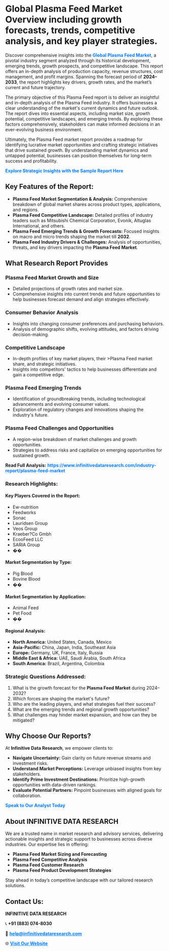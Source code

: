 <h1>Global Plasma Feed Market Overview including growth forecasts, trends, competitive analysis, and key player strategies.</h1>
<p>
Discover comprehensive insights into the 
<a href="https://www.infinitivedataresearch.com/industry-report/plasma-feed-market" rel="dofollow" style="color: #007BFF; text-decoration: none;"><strong>Global Plasma Feed Market</strong></a>, a pivotal industry segment analyzed through its historical development, emerging trends, growth prospects, and competitive landscape. This report offers an in-depth analysis of production capacity, revenue structures, cost management, and profit margins. Spanning the forecast period of <strong>2024–2033</strong>, the report highlights key drivers, growth rates, and the market’s current and future trajectory.
</p>
<p>
The primary objective of this Plasma Feed report is to deliver an insightful and in-depth analysis of the Plasma Feed industry. It offers businesses a clear understanding of the market's current dynamics and future outlook. The report dives into essential aspects, including market size, growth potential, competitive landscapes, and emerging trends. By exploring these factors comprehensively, stakeholders can make informed decisions in an ever-evolving business environment.
</p>
<p>
Ultimately, the Plasma Feed market report provides a roadmap for identifying lucrative market opportunities and crafting strategic initiatives that drive sustained growth. By understanding market dynamics and untapped potential, businesses can position themselves for long-term success and profitability.
</p>
<p>
<a href="https://www.infinitivedataresearch.com/request-sample/reportId=109924" style="color: #007BFF; text-decoration: none;"><strong>Explore Strategic Insights with the Sample Report Here</strong></a>
</p>

<h2>Key Features of the Report:</h2>
<ul>
<li><strong>Plasma Feed Market Segmentation & Analysis:</strong> Comprehensive breakdown of global market shares across product types, applications, and regions.</li>
<li><strong>Plasma Feed Competitive Landscape:</strong> Detailed profiles of industry leaders such as Mitsubishi Chemical Corporation, Evonik, Altuglas International, and others.</li>
<li><strong>Plasma Feed Emerging Trends & Growth Forecasts:</strong> Focused insights on macro and micro trends shaping the market till <strong>2032</strong>.</li>
<li><strong>Plasma Feed Industry Drivers & Challenges:</strong> Analysis of opportunities, threats, and key drivers impacting the <strong>Plasma Feed Market</strong>.</li>
</ul>

<h2>What Research Report Provides</h2>
<h3>Plasma Feed Market Growth and Size</h3>
<ul>
<li>Detailed projections of growth rates and market size.</li>
<li>Comprehensive insights into current trends and future opportunities to help businesses forecast demand and align strategies effectively.</li>
</ul>

<h3>Consumer Behavior Analysis</h3>
<ul>
<li>Insights into changing consumer preferences and purchasing behaviors.</li>
<li>Analysis of demographic shifts, evolving attitudes, and factors driving decision-making.</li>
</ul>

<h3>Competitive Landscape</h3>
<ul>
<li>In-depth profiles of key market players, their >Plasma Feed market share, and strategic initiatives.</li>
<li>Insights into competitors' tactics to help businesses differentiate and gain a competitive edge.</li>
</ul>

<h3>Plasma Feed Emerging Trends</h3>
<ul>
<li>Identification of groundbreaking trends, including technological advancements and evolving consumer values.</li>
<li>Exploration of regulatory changes and innovations shaping the industry's future.</li>
</ul>

<h3>Plasma Feed Challenges and Opportunities</h3>
<ul>
<li>A region-wise breakdown of market challenges and growth opportunities.</li>
<li>Strategies to address risks and capitalize on emerging opportunities for sustained growth.</li>
</ul>
<p><strong>Read Full Analysis:</strong> <a href="https://www.infinitivedataresearch.com/industry-report/plasma-feed-market" rel="dofollow" style="color: #007BFF; text-decoration: none;"><strong>https://www.infinitivedataresearch.com/industry-report/plasma-feed-market</strong></a></p>
<h3>Research Highlights:</h3>
<h4>Key Players Covered in the Report:</h4>
<ul><li>Ew-nutrition</li><li>Feedworks</li><li>Sonac</li><li>Lauridsen Group</li><li>Veos Group</li><li>Kraeber?Co Gmbh</li><li>EcooFeed LLC</li><li>SARIA Group</li><li>��</li></ul>
<h4>Market Segmentation by Type:</h4>
<ul><li>Pig Blood</li><li>Bovine Blood</li><li>��</li></ul>
<h4>Market Segmentation by Application:</h4>
<ul><li>Animal Feed</li><li>Pet Food</li><li>��</li></ul>

<h4>Regional Analysis:</h4>
<ul>
<li><strong>North America:</strong> United States, Canada, Mexico</li>
<li><strong>Asia-Pacific:</strong> China, Japan, India, Southeast Asia</li>
<li><strong>Europe:</strong> Germany, UK, France, Italy, Russia</li>
<li><strong>Middle East & Africa:</strong> UAE, Saudi Arabia, South Africa</li>
<li><strong>South America:</strong> Brazil, Argentina, Colombia</li>
</ul>

<h3>Strategic Questions Addressed:</h3>
<ol>
<li>What is the growth forecast for the <strong>Plasma Feed Market</strong> during 2024–2032?</li>
<li>Which forces are shaping the market's future?</li>
<li>Who are the leading players, and what strategies fuel their success?</li>
<li>What are the emerging trends and regional growth opportunities?</li>
<li>What challenges may hinder market expansion, and how can they be mitigated?</li>
</ol>

<h2>Why Choose Our Reports?</h2>
<p>At <strong>Infinitive Data Research</strong>, we empower clients to:</p>
<ul>
<li><strong>Navigate Uncertainty:</strong> Gain clarity on future revenue streams and investment risks.</li>
<li><strong>Understand Market Perceptions:</strong> Leverage unbiased insights from key stakeholders.</li>
<li><strong>Identify Prime Investment Destinations:</strong> Prioritize high-growth opportunities with data-driven rankings.</li>
<li><strong>Evaluate Potential Partners:</strong> Pinpoint businesses with aligned goals for collaboration.</li>
</ul>
<p><a href="https://www.infinitivedataresearch.com/industry-report/plasma-feed-market" rel="dofollow" style="color: #007BFF; text-decoration: none;"><strong>Speak to Our Analyst Today</strong></a></p>

<h2>About INFINITIVE DATA RESEARCH</h2>
<p>We are a trusted name in market research and advisory services, delivering actionable insights and strategic support to businesses across diverse industries. Our expertise lies in offering:</p>
<ul>
<li><strong>Plasma Feed Market Sizing and Forecasting</strong></li>
<li><strong>Plasma Feed Competitive Analysis</strong></li>
<li><strong>Plasma Feed Customer Research</strong></li>
<li><strong>Plasma Feed Product Development Strategies</strong></li>
</ul>
<p>Stay ahead in today’s competitive landscape with our tailored research solutions.</p>

<h2>Contact Us:</h2>
<p><strong>INFINITIVE DATA RESEARCH</strong></p>
<p>📞 <strong>+91 (883) 074-8030</strong></p>
<p>📧 <strong><a href="mailto:help@infinitivedataresearch.com" style="color: #007BFF;">help@infinitivedataresearch.com</a></strong></p>
<p>🌐 <strong><a href="https://www.infinitivedataresearch.com" rel="dofollow" style="color: #007BFF;">Visit Our Website</a></strong></p>